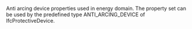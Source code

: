 Anti arcing device properties used in energy domain. The property set can be used by the predefined type ANTI_ARCING_DEVICE of IfcProtectiveDevice.

<!-- end of short definition -->

